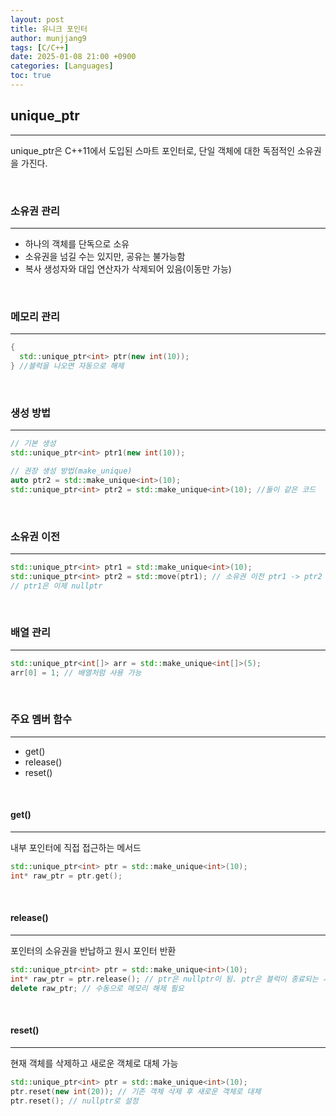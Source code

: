 ```yaml
---
layout: post
title: 유니크 포인터
author: munjjang9
tags: [C/C++]
date: 2025-01-08 21:00 +0900
categories: [Languages]
toc: true
---
```


## unique_ptr
---

unique_ptr은 C++11에서 도입된 스마트 포인터로, 단일 객체에 대한 독점적인 소유권을 가진다.

<br>

### 소유권 관리
---
- 하나의 객체를 단독으로 소유
- 소유권을 넘길 수는 있지만, 공유는 불가능함
- 복사 생성자와 대입 연산자가 삭제되어 있음(이동만 가능)

<br>

### 메모리 관리
--- 
```cpp
{
  std::unique_ptr<int> ptr(new int(10));
} //블럭을 나오면 자동으로 해제
```

<br>

### 생성 방법
---
```cpp
// 기본 생성
std::unique_ptr<int> ptr1(new int(10));

// 권장 생성 방법(make_unique)
auto ptr2 = std::make_unique<int>(10);
std::unique_ptr<int> ptr2 = std::make_unique<int>(10); //둘이 같은 코드
```

<br>

### 소유권 이전
---
```cpp
std::unique_ptr<int> ptr1 = std::make_unique<int>(10);
std::unique_ptr<int> ptr2 = std::move(ptr1); // 소유권 이전 ptr1 -> ptr2
// ptr1은 이제 nullptr
```

<br>

### 배열 관리
---
```cpp
std::unique_ptr<int[]> arr = std::make_unique<int[]>(5);
arr[0] = 1; // 배열처럼 사용 가능
```

<br>

### 주요 멤버 함수
---
- get()
- release()
- reset()

<br>

#### get()
---
내부 포인터에 직접 접근하는 메서드

```cpp
std::unique_ptr<int> ptr = std::make_unique<int>(10);
int* raw_ptr = ptr.get();
```

<br>

#### release()
---
포인터의 소유권을 반납하고 원시 포인터 반환

```cpp
std::unique_ptr<int> ptr = std::make_unique<int>(10);
int* raw_ptr = ptr.release(); // ptr은 nullptr이 됨. ptr은 블럭이 종료되는 시점에서 자동으로 해제됨
delete raw_ptr; // 수동으로 메모리 해제 필요
```

<br>

#### reset()
---
현재 객체를 삭제하고 새로운 객체로 대체 가능

```cpp
std::unique_ptr<int> ptr = std::make_unique<int>(10);
ptr.reset(new int(20)); // 기존 객체 삭제 후 새로운 객체로 대체
ptr.reset(); // nullptr로 설정
```